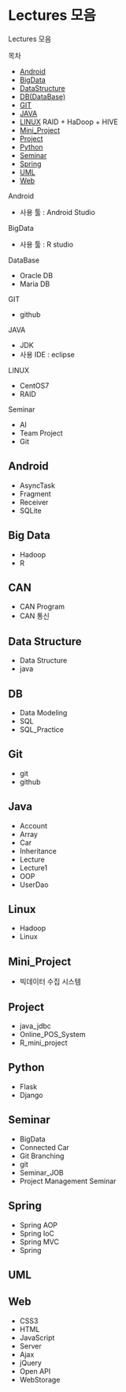 # Lectures 모음
Lectures 모음

목차

- [Android](#android)
- [BigData](#bigData)
- [DataStructure](#dataStructure)
- [DB(DataBase)](#db)
- [GIT](#git)
- [JAVA](#java)
- [LINUX](#linux)
  RAID + HaDoop + HIVE
- [Mini_Project](#mini_project)
- [Project](#project)
- [Python](#python)
- [Seminar](#seminar)
- [Spring](spring)
- [UML](#uml)
- [Web](#web)

Android

- 사용 툴 : Android Studio

BigData

- 사용 툴 : R studio

DataBase

- Oracle DB
- Maria DB

GIT

- github

JAVA

- JDK
- 사용 IDE : eclipse

LINUX

- CentOS7
- RAID

Seminar

- AI
- Team Project
- Git



## Android 

- AsyncTask 
- Fragment
- Receiver
- SQLite

## Big Data

- Hadoop
- R

## CAN

- CAN Program
- CAN 통신

## Data Structure

- Data Structure
- java

## DB

- Data Modeling
- SQL
- SQL_Practice

## Git

- git
- github

## Java

- Account
- Array
- Car
- Inheritance
- Lecture
- Lecture1
- OOP
- UserDao

## Linux

- Hadoop
- Linux

## Mini_Project

- 빅데이터 수집 시스템

## Project

- java_jdbc
- Online_POS_System
- R_mini_project

## Python

- Flask
- Django

## Seminar

- BigData
- Connected Car
- Git Branching
- git
- Seminar_JOB
- Project Management Seminar

## Spring

- Spring AOP
- Spring IoC
- Spring MVC
- Spring

## UML

## Web

- CSS3
- HTML
- JavaScript
- Server
- Ajax
- jQuery
- Open API
- WebStorage

